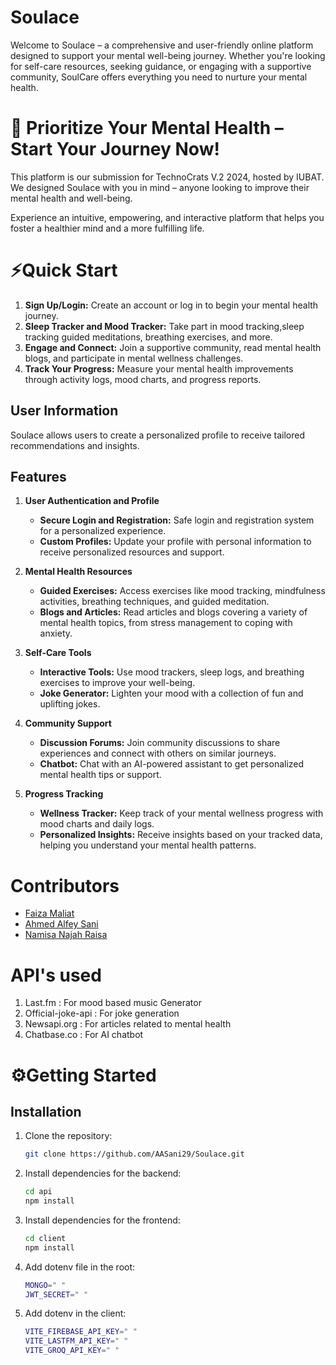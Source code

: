 # Soulace

Welcome to Soulace – a comprehensive and user-friendly online platform designed to support your mental well-being journey. Whether you're looking for self-care resources, seeking guidance, or engaging with a supportive community, SoulCare offers everything you need to nurture your mental health.

# 🌱 Prioritize Your Mental Health – Start Your Journey Now!

This platform is our submission for TechnoCrats V.2 2024, hosted by IUBAT. We designed Soulace with you in mind – anyone looking to improve their mental health and well-being.

Experience an intuitive, empowering, and interactive platform that helps you foster a healthier mind and a more fulfilling life.

# ⚡Quick Start

1. **Sign Up/Login:** Create an account or log in to begin your mental health journey.
2. **Sleep Tracker and Mood Tracker:** Take part in mood tracking,sleep tracking guided meditations, breathing exercises, and more.
3. **Engage and Connect:** Join a supportive community, read mental health blogs, and participate in mental wellness challenges.
4. **Track Your Progress:** Measure your mental health improvements through activity logs, mood charts, and progress reports.

## User Information
Soulace allows users to create a personalized profile to receive tailored recommendations and insights.

## Features

1. **User Authentication and Profile**
   - **Secure Login and Registration:** Safe login and registration system for a personalized experience.
   - **Custom Profiles:** Update your profile with personal information to receive personalized resources and support.

2. **Mental Health Resources**
   - **Guided Exercises:** Access exercises like mood tracking, mindfulness activities, breathing techniques, and guided meditation.
   - **Blogs and Articles:** Read articles and blogs covering a variety of mental health topics, from stress management to coping with anxiety.
   
3. **Self-Care Tools**
   - **Interactive Tools:** Use mood trackers, sleep logs, and breathing exercises to improve your well-being.
   - **Joke Generator:** Lighten your mood with a collection of fun and uplifting jokes.
   
4. **Community Support**
   - **Discussion Forums:** Join community discussions to share experiences and connect with others on similar journeys.
   - **Chatbot:** Chat with an AI-powered assistant to get personalized mental health tips or support.

5. **Progress Tracking**
   - **Wellness Tracker:** Keep track of your mental wellness progress with mood charts and daily logs.
   - **Personalized Insights:** Receive insights based on your tracked data, helping you understand your mental health patterns.


# Contributors

- [Faiza Maliat](https://github.com/FaizaM07)
- [Ahmed Alfey Sani](https://github.com/AASani29)
- [Namisa Najah Raisa](https://github.com/N4M154)

# API's used

1. Last.fm : For mood based music Generator
2. Official-joke-api : For joke generation
3. Newsapi.org : For articles related to mental health
4. Chatbase.co : For AI chatbot

# ⚙Getting Started

## Installation

1. Clone the repository:
    ```bash
    git clone https://github.com/AASani29/Soulace.git
    ```

2. Install dependencies for the backend:
    ```bash
    cd api
    npm install
    ```

3. Install dependencies for the frontend:
    ```bash
    cd client
    npm install
    ```

4. Add dotenv file in the root:
   ```bash
   MONGO=" "
   JWT_SECRET=" " 
   ```
5. Add dotenv in the client:
   ```bash
   VITE_FIREBASE_API_KEY=" "
   VITE_LASTFM_API_KEY=" "
   VITE_GROQ_API_KEY=" "
   ```

   
